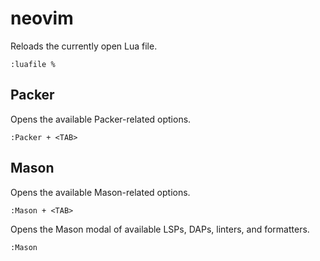 # neovim

Reloads the currently open Lua file.

```
:luafile %
```

## Packer

Opens the available Packer-related options.

```
:Packer + <TAB>
```

## Mason

Opens the available Mason-related options.

```
:Mason + <TAB>
```

Opens the Mason modal of available LSPs, DAPs, linters, and formatters.

```
:Mason
```
